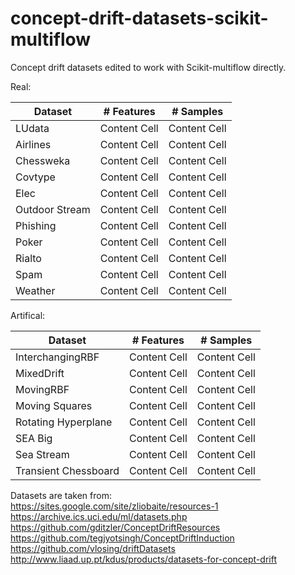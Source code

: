 # concept-drift-datasets-scikit-multiflow

Concept drift datasets edited to work with Scikit-multiflow directly.

Real:


| Dataset  | # Features | # Samples |
| ------------- | ------------- | ------------- |
| LUdata  | Content Cell  | Content Cell  |
| Airlines | Content Cell  | Content Cell  |
| Chessweka  | Content Cell  | Content Cell  |
| Covtype | Content Cell  | Content Cell  |
| Elec  | Content Cell  | Content Cell  |
| Outdoor Stream | Content Cell  | Content Cell  |
| Phishing  | Content Cell  | Content Cell  |
| Poker | Content Cell  | Content Cell  |
| Rialto  | Content Cell  | Content Cell  |
| Spam | Content Cell  | Content Cell  |
| Weather  | Content Cell  | Content Cell  |

Artifical:


| Dataset  | # Features | # Samples |
| ------------- | ------------- | ------------- |
| InterchangingRBF  | Content Cell  | Content Cell  |
| MixedDrift | Content Cell  | Content Cell  |
| MovingRBF  | Content Cell  | Content Cell  |
| Moving Squares | Content Cell  | Content Cell  |
| Rotating Hyperplane  | Content Cell  | Content Cell  |
| SEA Big | Content Cell  | Content Cell  |
| Sea Stream | Content Cell  | Content Cell  |
| Transient Chessboard  | Content Cell  | Content Cell  |



Datasets are taken from: <br/>
https://sites.google.com/site/zliobaite/resources-1 <br/>
https://archive.ics.uci.edu/ml/datasets.php <br/>
https://github.com/gditzler/ConceptDriftResources <br/>
https://github.com/tegjyotsingh/ConceptDriftInduction <br/>
https://github.com/vlosing/driftDatasets <br/>
http://www.liaad.up.pt/kdus/products/datasets-for-concept-drift <br/>
